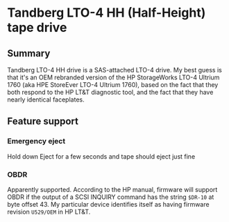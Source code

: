 # Tandberg LTO-4 HH (Half-Height) tape drive

## Summary

Tandberg LTO-4 HH drive is a SAS-attached LTO-4 drive. My best guess is that it's an OEM rebranded version of the HP StorageWorks LTO-4 Ultrium 1760 (aka HPE StoreEver LTO-4 Ultrium 1760), based on the fact that they both respond to the HP LT&T diagnostic tool, and the fact that they have nearly identical faceplates.

## Feature support

### Emergency eject

Hold down Eject for a few seconds and tape should eject just fine

### OBDR

Apparently supported. According to the HP manual, firmware will support OBDR if the output of a SCSI INQUIRY command has the string `$DR-10` at byte offset 43. My particular device identifies itself as having firmware revision `U529/OEM` in HP LT&T.

